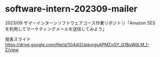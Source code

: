 # software-intern-202309-mailer
2023/09 サマーインターンソフトウェアコース作業リポジトリ「Amazon SESを利用してマーケティングメールを送信してみよう」

発表スライド
https://drive.google.com/file/d/1G4di2UpkvrgsAPMZvGY_Q1BuWdLM_1-Z/view

